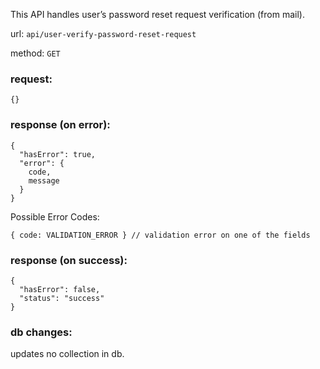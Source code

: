 This API handles user’s password reset request verification (from mail).

url: `api/user-verify-password-reset-request`

method: `GET`

### request: 
```
{}
```

### response (on error):
```
{
  "hasError": true,
  "error": {
    code,
    message
  }
}
```
Possible Error Codes:
```
{ code: VALIDATION_ERROR } // validation error on one of the fields
```

### response (on success):
```
{
  "hasError": false,
  "status": "success"
}
```

### db changes:
updates no collection in db.